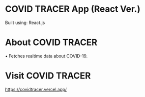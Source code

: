 # COVID TRACER App (React Ver.)

Built using: React.js

# About COVID TRACER

• Fetches realtime data about COVID-19.

# Visit COVID TRACER

https://covidtracer.vercel.app/
